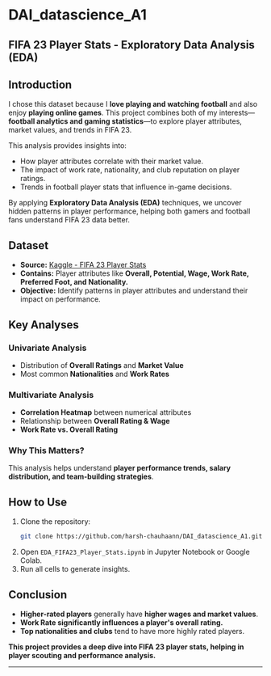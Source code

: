 # DAI_datascience_A1

## FIFA 23 Player Stats - Exploratory Data Analysis (EDA)

## Introduction
I chose this dataset because I **love playing and watching football** and also enjoy **playing online games**. This project combines both of my interests—**football analytics and gaming statistics**—to explore player attributes, market values, and trends in FIFA 23.

This analysis provides insights into:
- How player attributes correlate with their market value.
- The impact of work rate, nationality, and club reputation on player ratings.
- Trends in football player stats that influence in-game decisions.

By applying **Exploratory Data Analysis (EDA)** techniques, we uncover hidden patterns in player performance, helping both gamers and football fans understand FIFA 23 data better.

## Dataset
- **Source:** [Kaggle - FIFA 23 Player Stats](https://www.kaggle.com/datasets/bryanb/fifa-player-stats-database)  
- **Contains:** Player attributes like **Overall, Potential, Wage, Work Rate, Preferred Foot, and Nationality.**
- **Objective:** Identify patterns in player attributes and understand their impact on performance.

## Key Analyses
### **Univariate Analysis**
- Distribution of **Overall Ratings** and **Market Value**
- Most common **Nationalities** and **Work Rates**

### **Multivariate Analysis**
- **Correlation Heatmap** between numerical attributes
- Relationship between **Overall Rating & Wage**
- **Work Rate vs. Overall Rating**

### **Why This Matters?**
This analysis helps understand **player performance trends, salary distribution, and team-building strategies**.

## How to Use
1. Clone the repository:
   ```bash
   git clone https://github.com/harsh-chauhaann/DAI_datascience_A1.git
   ```
2. Open `EDA_FIFA23_Player_Stats.ipynb` in Jupyter Notebook or Google Colab.  
3. Run all cells to generate insights.

## Conclusion
- **Higher-rated players** generally have **higher wages and market values**.  
- **Work Rate significantly influences a player's overall rating.**  
- **Top nationalities and clubs** tend to have more highly rated players.

**This project provides a deep dive into FIFA 23 player stats, helping in player scouting and performance analysis.**

---
